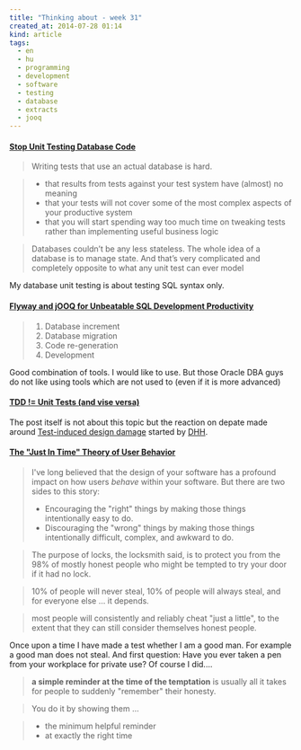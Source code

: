 ```yaml
---
title: "Thinking about - week 31"
created_at: 2014-07-28 01:14
kind: article
tags:
  - en
  - hu
  - programming
  - development
  - software
  - testing
  - database
  - extracts
  - jooq
---
```


#### [Stop Unit Testing Database Code](http://blog.jooq.org/2014/06/26/stop-unit-testing-database-code/)

> Writing tests that use an actual database is hard.

>   - that results from tests against your test system have (almost) no meaning
>   - that your tests will not cover some of the most complex aspects of your productive system
>   - that you will start spending way too much time on tweaking tests rather than implementing useful business logic

> Databases couldn’t be any less stateless. The whole idea of a database is to manage state. And that’s very complicated and completely opposite to what any unit test can ever model


My database unit testing is about testing SQL syntax only.



#### [Flyway and jOOQ for Unbeatable SQL Development Productivity ](http://blog.jooq.org/2014/06/25/flyway-and-jooq-for-unbeatable-sql-development-productivity/)

>    1. Database increment
>    2. Database migration
>    3. Code re-generation
>    4. Development

Good combination of tools. I would like to use. But those Oracle DBA guys do not like using tools which are  not used to (even if it is more advanced)

#### [TDD != Unit Tests (and vise versa)](http://blog.drorhelper.com/2014/06/tdd-unit-tests-and-vise-versa.html)

The post itself is not about this topic but the reaction on depate made around [Test-induced design damage](http://martinfowler.com/articles/is-tdd-dead/) started by [DHH](http://david.heinemeierhansson.com/).


#### [The "Just In Time" Theory of User Behavior](http://blog.codinghorror.com/the-just-in-time-theory/)

>I've long believed that the design of your software has a profound impact on how users _behave_ within your software. But there are two sides to this story:
> 
>    - Encouraging the "right" things by making those things intentionally easy to do.
>    - Discouraging the "wrong" things by making those things intentionally difficult, complex, and awkward to do.

>The purpose of locks, the locksmith said, is to protect you from the 98% of mostly honest people who might be tempted to try your door if it had no lock.

>10% of people will never steal, 10% of people will always steal, and for everyone else … it depends.

> most people will consistently and reliably cheat "just a little", to the extent that they can still consider themselves honest people.

Once upon a time I have made a test whether I am a good man. For example a good man does not steal. And first question: Have you ever taken a pen from your workplace for private use? Of course I did....

> __a simple reminder at the time of the temptation__ is usually all it takes for people to suddenly "remember" their honesty.

>You do it by showing them …

>    - the minimum helpful reminder
>    - at exactly the right time


